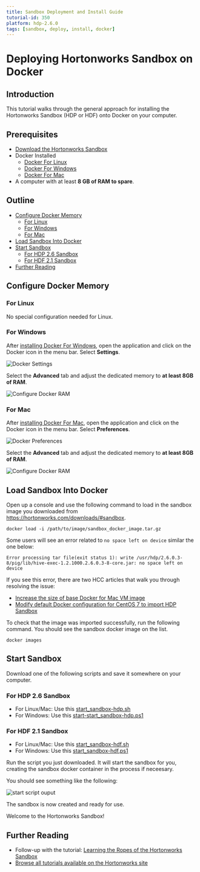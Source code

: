 ```yaml
---
title: Sandbox Deployment and Install Guide
tutorial-id: 350
platform: hdp-2.6.0
tags: [sandbox, deploy, install, docker]
---
```


# Deploying Hortonworks Sandbox on Docker

## Introduction

This tutorial walks through the general approach for installing the Hortonworks Sandbox (HDP or HDF) onto Docker on your computer.


## Prerequisites

-   [Download the Hortonworks Sandbox](https://hortonworks.com/downloads/#sandbox)
-   Docker Installed
    -   [Docker For Linux](https://docs.docker.com/engine/installation/linux/)
    -   [Docker For Windows](https://docs.docker.com/docker-for-windows/install/)
    -   [Docker For Mac](https://docs.docker.com/docker-for-mac/install/)
-   A computer with at least **8 GB of RAM to spare**.


## Outline

-   [Configure Docker Memory](#configure-docker-memory)
    -   [For Linux](#for-linux)
    -   [For Windows](#for-windows)
    -   [For Mac](#for-mac)
-   [Load Sandbox Into Docker](#load-sandbox-into-docker)
-   [Start Sandbox](#start-sandbox)
    -   [For HDP 2.6 Sandbox](#for-hdp-2.6-sandbox)
    -   [For HDF 2.1 Sandbox](#for-hdf-2.1-sandbox)
-   [Further Reading](#further-reading)


## Configure Docker Memory


### For Linux

No special configuration needed for Linux.


### For Windows

After [installing Docker For Windows](https://docs.docker.com/docker-for-windows/install/), open the application and click on the Docker icon in the menu bar.  Select **Settings**.

![Docker Settings](assets/docker-windows-settings.jpg)

Select the **Advanced** tab and adjust the dedicated memory to **at least 8GB of RAM**.

![Configure Docker RAM](assets/docker-windows-configure.jpg)


### For Mac

After [installing Docker For Mac](https://docs.docker.com/docker-for-mac/install/), open the application and click on the Docker icon in the menu bar.  Select **Preferences**.

![Docker Preferences](assets/docker-mac-preferences.jpg)

Select the **Advanced** tab and adjust the dedicated memory to **at least 8GB of RAM**.

![Configure Docker RAM](assets/docker-mac-configure.jpg)


## Load Sandbox Into Docker

Open up a console and use the following command to load in the sandbox image you downloaded from <https://hortonworks.com/downloads/#sandbox>.

```
docker load -i /path/to/image/sandbox_docker_image.tar.gz
```

Some users will see an error related to ```no space left on device``` similar the one below:

```
Error processing tar file(exit status 1): write /usr/hdp/2.6.0.3-8/pig/lib/hive-exec-1.2.1000.2.6.0.3-8-core.jar: no space left on device
```

If you see this error, there are two HCC articles that walk you through resolving the issue:
- [Increase the size of base Docker for Mac VM image](<https://community.hortonworks.com/content/kbentry/65901/how-to-increase-the-size-of-the-base-docker-for-ma.html>)
- [Modify default Docker configuration for CentOS 7 to import HDP Sandbox](<https://community.hortonworks.com/content/kbentry/65714/how-to-modify-the-default-docker-configuration-on.html>)

To check that the image was imported successfully, run the following command.  You should see the sandbox docker image on the list.

```
docker images
```


## Start Sandbox

Download one of the following scripts and save it somewhere on your computer.


### For HDP 2.6 Sandbox

-   For Linux/Mac: Use this [start_sandbox-hdp.sh](assets/start_sandbox-hdp.sh)
-   For Windows: Use this [start-start_sandbox-hdp.ps1](assets/start_sandbox-hdp.ps1)


### For HDF 2.1 Sandbox

-   For Linux/Mac: Use this [start_sandbox-hdf.sh](assets/start_sandbox-hdf.sh)
-   For Windows: Use this [start_sandbox-hdf.ps1](assets/start_sandbox-hdf.ps1)


Run the script you just downloaded.  It will start the sandbox for you, creating the sandbox docker container in the process if neceesary.

You should see something like the following:

![start script ouput](assets/docker-start-sandbox-output.jpg)

The sandbox is now created and ready for use.

Welcome to the Hortonworks Sandbox!


## Further Reading

-   Follow-up with the tutorial: [Learning the Ropes of the Hortonworks Sandbox](https://hortonworks.com/hadoop-tutorial/learning-the-ropes-of-the-hortonworks-sandbox)
-   [Browse all tutorials available on the Hortonworks site](https://hortonworks.com/tutorials/)
